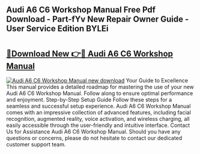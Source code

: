 ## Audi A6 C6 Workshop Manual Free Pdf Download - Part-fYv New Repair Owner Guide - User Service Edition BYLEi

# <h2><a href="http://cf29602.oget.top/?id=Audi+A6+C6+Workshop+Manual">🔗Download New 👉🔴 Audi A6 C6 Workshop Manual</a></h2>

[![Audi A6 C6 Workshop Manual new download](https://i.imgur.com/5g1atiW.png)](http://cf29602.oget.top/?id=Audi+A6+C6+Workshop+Manual)
Your Guide to Excellence This manual provides a detailed roadmap for mastering the use of your new Audi A6 C6 Workshop Manual. Follow along to ensure optimal performance and enjoyment. Step-by-Step Setup Guide Follow these steps for a seamless and successful setup experience. Audi A6 C6 Workshop Manual comes with an impressive collection of advanced features, including facial recognition, augmented reality, voice activation, and wireless charging, all easily accessible through the user-friendly and intuitive interface. Contact Us for Assistance Audi A6 C6 Workshop Manual. Should you have any questions or concerns, please do not hesitate to contact our dedicated customer support team.
